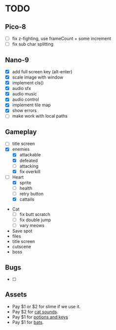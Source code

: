 # TODO
## Pico-8
- [ ] fix z-fighting, use frameCount + some increment
- [ ] fix sub char splitting
## Nano-9
- [x] add full screen key (alt-enter)
- [x] scale image with window
- [x] implement cls()
- [x] audio sfx
- [x] audio music
- [x] audio control
- [x] implement tile map
- [x] show errors
- [ ] make work with local paths

## Gameplay
- [ ] title screen
- [x] enemies
  - [x] attackable
  - [x] defeated
  - [ ] attacking
  - [x] fix overkill
- [ ] Heart
  - [x] sprite
  - [ ] health
  - [ ] retry button
  - [x] cattails
- Cat
  - [ ] fix butt scratch
  - [ ] fix double jump
  - [ ] vary meows
- Save spot
- files
- title screen
- cutscene
- boss

## Bugs
- [ ]

## Assets
- Pay $1 or $2 for slime if we use it.
- Pay $2 for [cat sounds](https://eddie-yu.itch.io/mimi-the-cat-sfx).
- Pay $1 for [potions and keys](https://dantepixels.itch.io/key-items-16x16)
- Pay $1 for [bats](https://elthen.itch.io/bat-sprite-pack).
